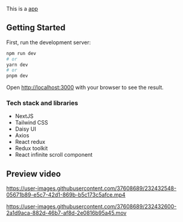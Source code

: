 This is a [app](https://keepspace-assignment-tqzc.vercel.app/) 
## Getting Started

First, run the development server:

```bash
npm run dev
# or
yarn dev
# or
pnpm dev
```

Open [http://localhost:3000](http://localhost:3000) with your browser to see the result.

### Tech stack and libraries

- NextJS
- Tailwind CSS
- Daisy UI
- Axios
- React redux
- Redux toolkit
- React infinite scroll component

## Preview video



https://user-images.githubusercontent.com/37608689/232432548-05671b89-e5c7-42d1-869b-b5c173c5afce.mp4



https://user-images.githubusercontent.com/37608689/232432600-2a1d9aca-882d-46b7-af8d-2e0816b95a45.mov

